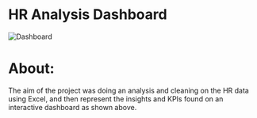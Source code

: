 # HR Analysis Dashboard
![Dashboard](https://github.com/shimaadaowd/HR-Analysis-Dashboard/assets/81235048/987dcb82-c090-487f-8ecc-9775886e7645)

# About:

The aim of the project was doing an analysis and cleaning on the HR data using Excel, and then represent the insights and KPIs found on an interactive dashboard as shown above.
